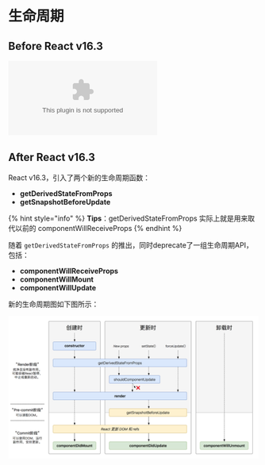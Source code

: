 # 生命周期

## Before React v16.3

![React v15 &#x751F;&#x547D;&#x5468;&#x671F;&#x56FE;](../.gitbook/assets/88e11709488aeea3f9c6595ee4083bf3.bin)

## After React v16.3

React v16.3，引入了两个新的生命周期函数：

* **getDerivedStateFromProps**
* **getSnapshotBeforeUpdate**

{% hint style="info" %}
**Tips**：getDerivedStateFromProps 实际上就是用来取代以前的 componentWillReceiveProps
{% endhint %}

随着 `getDerivedStateFromProps` 的推出，同时deprecate了一组生命周期API，包括：

* **componentWillReceiveProps**
* **componentWillMount**
* **componentWillUpdate**

新的生命周期图如下图所示：

![React v16.3 &#x751F;&#x547D;&#x5468;&#x671F;&#x56FE;](../.gitbook/assets/ping-mu-kuai-zhao-20180619-xia-wu-5.32.22.png)

